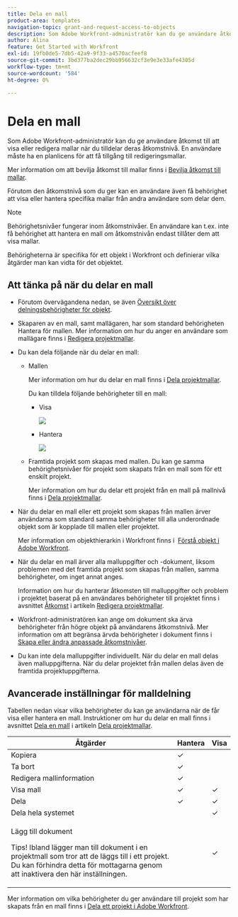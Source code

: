```yaml
---
title: Dela en mall
product-area: templates
navigation-topic: grant-and-request-access-to-objects
description: Som Adobe Workfront-administratör kan du ge användare åtkomst till att visa eller redigera mallar när du tilldelar deras åtkomstnivå. En användare måste ha en planlicens för att få tillgång till redigeringsmallar.
author: Alina
feature: Get Started with Workfront
exl-id: 19fb0de5-7db5-42a9-9f33-a4570acfeef8
source-git-commit: 3bd377ba2dec29bb956632cf3e9e3e33afe4305d
workflow-type: tm+mt
source-wordcount: '584'
ht-degree: 0%

---
```


# Dela en mall

Som Adobe Workfront-administratör kan du ge användare åtkomst till att visa eller redigera mallar när du tilldelar deras åtkomstnivå. En användare måste ha en planlicens för att få tillgång till redigeringsmallar.

Mer information om att bevilja åtkomst till mallar finns i [Bevilja åtkomst till mallar](../../administration-and-setup/add-users/configure-and-grant-access/grant-access-templates.md).

Förutom den åtkomstnivå som du ger kan en användare även få behörighet att visa eller hantera specifika mallar från andra användare som delar dem.

>[!NOTE]
>
>Behörighetsnivåer fungerar inom åtkomstnivåer. En användare kan t.ex. inte få behörighet att hantera en mall om åtkomstnivån endast tillåter dem att visa mallar.

Behörigheterna är specifika för ett objekt i Workfront och definierar vilka åtgärder man kan vidta för det objektet.

## Att tänka på när du delar en mall

* Förutom övervägandena nedan, se även [Översikt över delningsbehörigheter för objekt](../../workfront-basics/grant-and-request-access-to-objects/sharing-permissions-on-objects-overview.md).
* Skaparen av en mall, samt mallägaren, har som standard behörigheten Hantera för mallen. Mer information om hur du anger en användare som mallägare finns i [Redigera projektmallar](../../manage-work/projects/create-and-manage-templates/edit-templates.md).
* Du kan dela följande när du delar en mall:

   * Mallen

     Mer information om hur du delar en mall finns i [Dela projektmallar](../../manage-work/projects/create-and-manage-templates/share-project-template.md).

     Du kan tilldela följande behörigheter till en mall:

      * Visa

        ![](assets/view-on-template-262x221.png)

      * Hantera

        ![](assets/manage-on-template-225x280.png)

   * Framtida projekt som skapas med mallen. Du kan ge samma behörighetsnivåer för projekt som skapats från en mall som för ett enskilt projekt. 

     Mer information om hur du delar ett projekt från en mall på mallnivå finns i [Dela projektmallar](../../manage-work/projects/create-and-manage-templates/share-project-template.md).

* När du delar en mall eller ett projekt som skapas från mallen ärver användarna som standard samma behörigheter till alla underordnade objekt som är kopplade till mallen eller projektet.

  Mer information om objekthierarkin i Workfront finns i  [Förstå objekt i Adobe Workfront](../../workfront-basics/navigate-workfront/workfront-navigation/understand-objects.md).

* När du delar en mall ärver alla malluppgifter och -dokument, liksom problemen med det framtida projekt som skapas från mallen, samma behörigheter, om inget annat anges.

  Information om hur du hanterar åtkomsten till malluppgifter och problem i projektet baserat på en användares behörigheter till projektet finns i avsnittet [Åtkomst](../../manage-work/projects/create-and-manage-templates/edit-templates.md#access) i artikeln [Redigera projektmallar](../../manage-work/projects/create-and-manage-templates/edit-templates.md).

* Workfront-administratören kan ange om dokument ska ärva behörigheter från högre objekt på användarens åtkomstnivå. Mer information om att begränsa ärvda behörigheter i dokument finns i [Skapa eller ändra anpassade åtkomstnivåer](../../administration-and-setup/add-users/configure-and-grant-access/create-modify-access-levels.md).

* Du kan inte dela malluppgifter individuellt. När du delar en mall delas även malluppgifterna. När du delar projektet från mallen delas även de framtida projektuppgifterna.

<!--
<div data-mc-conditions="QuicksilverOrClassic.Draft mode">
<h2>Share a template</h2>
<p>(NOTE: drafted because this is also linked above: Share project templates >> which is an article in the Manage Work section>> Templates)&nbsp;</p>
<ol>
<li value="1"> <p>Go to the template you want to share with other entities, click <strong>Template Actions</strong>, then <strong>Template Sharing</strong>.<br>Or</p> <p>Navigate to a list of templates, and select multiple templates from the list, then click <strong>Share Template</strong>.</p> <note type="note">
If you select multiple templates, you cannot view who already has permissions to the individual templates.
</note> </li>
<li value="2"> <p>Start typing the name of a user, group, team, job role, or company that you want to share the template with in the <strong>Give template access to</strong> or <strong>Edit template access for</strong> fields.</p> <p>Select them when they appear in the list.</p> <note type="tip">
You can share an object only with active users, teams,
<span>roles,</span> or companies.
</note> </li>
<li value="3">From the drop-down menu, select which level of permissions you want to grant:<br>
<ul>
<li><p><strong>View it</strong>: Users with these permissions are able to view the template and create a project using it, or attach it to an existing project.</p><p><img src="assets/template-permissions-350x197.png" alt="template_permissions.png" style="width: 350;height: 197;"></p></li>
<li><strong>Manage it</strong>: Users with these permissions are able to edit or delete the template.</li>
</ul></li>
<li value="4">(Optional) Click <strong>Advanced Settings</strong> to fine-tune your settings for each level of permissions.</li>
<li value="5">Click <strong>Save</strong>.</li>
</ol>
<h2>Share a project at the template level</h2>
<p>You can share the future projects that are created using a template with users at the template level.</p>
<ol>
<li value="1"> <p>Go to the template whose future projects you want to share with other entities, click <strong>Template Actions</strong>, then <strong>Project Sharing</strong>.</p> <p>Or</p> <p>Navigate to a list of templates, and select multiple templates from the list, then click <strong>Share Project</strong>.</p> <note type="note">
If you select multiple templates, you cannot view who already has project permissions to the individual templates.
</note> </li>
<li value="2"> <p>Start typing and then select the name of a user, group, team, job role, or company with whom you want to share future projects created from the template in the <strong>Give project access to</strong> or <strong>Edit template access for</strong> fields.</p> <note type="tip">
You can share an object only with active users, teams,
<span>roles,</span> or companies.
</note> </li>
<li value="3">From the drop-down menu, select which level of permissions you want to grant.<br>Select from the following:<br>
<ul>
<li><strong>No access</strong>: You can specify which users will not have any access to the template.<br>This option is available only when bulk sharing projects from templates.&nbsp;</li>
<li><strong>View</strong>: Users with these permissions can view projects created from the template.</li>
<li><strong>Contribute</strong>: Users with these permissions can contribute to projects created from the template&nbsp;</li>
<li><strong>Manage</strong>: Users with these permissions can manage or delete projects created from this template.<br><img src="assets/share-project-from-template-350x268.png" alt="share_project_from_template.png" style="width: 350;height: 268;"></li>
</ul></li>
<li value="4">(Optional) Click <strong>Advanced Settings</strong> to fine-tune your settings for each level of permissions. </li>
<li value="5">Click <strong>Save</strong>.</li>
</ol>
</div>
-->

## Avancerade inställningar för malldelning

Tabellen nedan visar vilka behörigheter du kan ge användarna när de får visa eller hantera en mall. Instruktioner om hur du delar en mall finns i avsnittet [Dela en mall](../../manage-work/projects/create-and-manage-templates/share-project-template.md#share) i artikeln [Dela projektmallar](../../manage-work/projects/create-and-manage-templates/share-project-template.md).

<table style="table-layout:auto"> 
 <col> 
 <col> 
 <col> 
 <thead> 
  <tr> 
   <th>Åtgärder</th> 
   <th>Hantera</th> 
   <th>Visa</th> 
  </tr> 
 </thead> 
 <tbody> 
  <tr> 
   <td>Kopiera</td> 
   <td>✓</td> 
   <td> </td> 
  </tr> 
  <tr> 
   <td>Ta bort</td> 
   <td>✓</td> 
   <td> </td> 
  </tr> 
  <tr> 
   <td>Redigera mallinformation</td> 
   <td>✓</td> 
   <td> </td> 
  </tr> 
  <tr> 
   <td>Visa mall</td> 
   <td>✓</td> 
   <td>✓</td> 
  </tr> 
  <tr> 
   <td>Dela</td> 
   <td>✓</td> 
   <td>✓</td> 
  </tr> 
  <tr> 
   <td>Dela hela systemet</td> 
   <td> </td> 
   <td>✓</td> 
  </tr> 
  <tr data-mc-conditions=""> 
   <td> <p>Lägg till dokument</p> <p>Tips! Ibland lägger man till dokument i en projektmall som tror att de läggs till i ett projekt. Du kan förhindra detta för mottagarna genom att inaktivera den här inställningen.</p> </td> 
   <td> </td> 
   <td>✓</td> 
  </tr> 
 </tbody> 
</table>

Mer information om vilka behörigheter du ger användare till projekt som har skapats från en mall finns i [Dela ett projekt i Adobe Workfront](../../workfront-basics/grant-and-request-access-to-objects/share-a-project.md).
